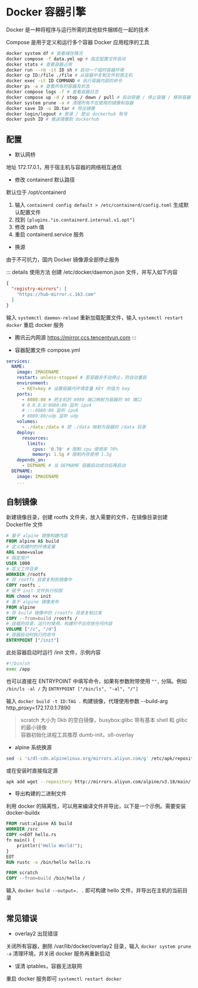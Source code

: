 # Docker 容器引擎

Docker 是一种将程序与运行所需的其他软件捆绑在一起的技术

Compose 是用于定义和运行多个容器 Docker 应用程序的工具

```sh
docker system df # 查看储存情况
docker compose -f data.yml up # 指定配置文件启动
docker stats # 查看容器占用
docker run --rm -it ID sh # 启动一个临时容器环境
docker cp ID:/file ./file # 从容器中复制文件到宿主机
docker exec -it ID COMMAND # 执行容器内部的命令
docker ps -a # 查看所有的容器及状态
docker compose logs -f # 查看容器日志
docker compose up -d / stop / down / pull # 启动容器 / 停止容器 / 移除容器 / 更新镜像
docker system prune -a # 清理所有不在使用的镜像和容器
docker save ID -o ID.tar # 导出镜像
docker login/logout # 登录 / 登出 dockerhub 账号
docker push ID # 推送镜像到 dockerhub
```

## 配置

- 默认网桥

地址 172.17.0.1，用于宿主机与容器的网络相互通信

- 修改 containerd 默认路径

默认位于 /opt/containerd

1. 输入 `containerd config default > /etc/containerd/config.toml` 生成默认配置文件
2. 找到 `[plugins."io.containerd.internal.v1.opt"]`
3. 修改 path 值
4. 重启 containerd.service 服务

- 换源

由于不可抗力，国内 Docker 镜像源全部停止服务

::: details 使用方法
创建 /etc/docker/daemon.json 文件，并写入如下内容

```json
{
  "registry-mirrors": [
    "https://hub-mirror.c.163.com"
  ]
}
```

输入 `systemctl daemon-reload` 重新加载配置文件，输入 `systemctl restart docker` 重启 docker 服务

- 腾讯云内网源 https://mirror.ccs.tencentyun.com
:::

- 容器配置文件 compose.yml

```yml
services:
  NAME:
    image: IMAGENAME
    restart: unless-stopped # 若容器非手动停止，则自动重启
    environment:
      - KEY=key # 设置容器内环境变量 KEY 的值为 key
    ports:
      - 8080:80 # 把主机的 8080 端口映射为容器的 80 端口
      # 0.0.0.0:8080:80 监听 ipv4
      # :::8080:80 监听 ipv6
      # 8080:80/udp 监听 udp
    volumes:
      - ./data:/data # 把 ./data 映射为容器的 /data 目录
    deploy:
      resources:
        limits:
          cpus: '0.70' # 限制 cpu 使用率 70%
          memory: 1.5g # 限制内存使用 1.5g
    depends_on:
      - DEPNAME # 当 DEPNAME 容器启动成功后再启动
  DEPNAME:
    image: IMAGENAME
    ...
```

## 自制镜像

新建镜像目录，创建 rootfs 文件夹，放入需要的文件，在镜像目录创建 Dockerfile 文件

```dockerfile
# 基于 alpine 镜像构建内容
FROM alpine AS build
# 定义构建时的环境变量
ARG name=value
# 指定用户
USER 1000
# 定义工作目录
WORKDIR /rootfs
# 将 rootfs 目录复制到镜像中
COPY rootfs .
# 赋予 init 文件执行权限
RUN chmod +x init
# 基于 alpine 镜像发布
FROM alpine
# 将 build 镜像中的 /rootfs 目录复制过来
COPY --from=build /rootfs /
# 挂载的目录，运行时使用，构建时不应存放任何内容
VOLUME ["/c", "/d"]
# 容器启动时执行的命令
ENTRYPOINT ["/init"]
```

此处容器启动时运行 /init 文件，示例内容

```sh
#!/bin/sh
exec /app
```

也可以直接在 ENTRYPOINT 中填写命令，如果有参数附带使用 `"",` 分隔。例如 `/bin/ls -al /` 为 `ENTRYPOINT ["/bin/ls", "-al", "/"]`

输入 `docker build -t ID:TAG .` 构建镜像，代理使用参数 --build-arg http_proxy=172.17.0.1:7890

> scratch 大小为 0kb 的空白镜像，busybox:glibc 带有基本 shell 和 glibc 的最小镜像  
> 容器初始化进程工具推荐 dumb-init，s6-overlay

- alpine 系统换源

```sh
sed -i 's/dl-cdn.alpinelinux.org/mirrors.aliyun.com/g' /etc/apk/repositories
```

或在安装时直接指定源

```sh
apk add wget --repository http://mirrors.aliyun.com/alpine/v3.18/main/
```

- 导出构建的二进制文件

利用 docker 的隔离性，可以用来编译文件并导出，以下是一个示例。需要安装 docker-buildx

```dockerfile
FROM rust:alpine AS build
WORKDIR /src
COPY <<EOT hello.rs
fn main() {
    println!("Hello World!");
}
EOT
RUN rustc -o /bin/hello hello.rs

FROM scratch
COPY --from=build /bin/hello /
```

输入 `docker build --output=. .` 即可构建 hello 文件，并导出在主机的当前目录

## 常见错误

- overlay2 出现错误

关闭所有容器，删除 /var/lib/docker/overlay2 目录，输入 `docker system prune -a` 清理环境，并关闭 docker 服务再重新启动

- 误清 iptables，容器无法联网

重启 docker 服务即可 `systemctl restart docker`
